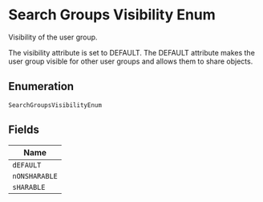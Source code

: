 
# Search Groups Visibility Enum

Visibility of the user group.

The visibility attribute is set to DEFAULT. The DEFAULT attribute makes the user group visible for other user groups and allows them to share objects.

## Enumeration

`SearchGroupsVisibilityEnum`

## Fields

| Name |
|  --- |
| `dEFAULT` |
| `nONSHARABLE` |
| `sHARABLE` |


